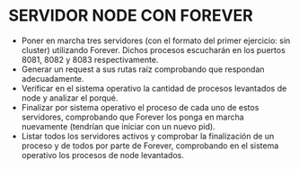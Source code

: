 # SERVIDOR NODE CON FOREVER

-   Poner en marcha tres servidores (con el formato del primer ejercicio: sin cluster) utilizando Forever. Dichos procesos escucharán en los puertos 8081, 8082 y 8083 respectivamente.
-   Generar un request a sus rutas raíz comprobando que respondan adecuadamente.
-   Verificar en el sistema operativo la cantidad de procesos levantados de node y analizar el porqué.
-   Finalizar por sistema operativo el proceso de cada uno de estos servidores, comprobando que Forever los ponga en marcha nuevamente (tendrían que iniciar con un nuevo pid).
-   Listar todos los servidores activos y comprobar la finalización de un proceso y de todos por parte de Forever, comprobando en el sistema operativo los procesos de node levantados.
